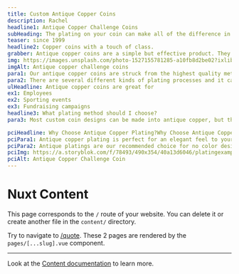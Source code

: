 ```yaml
---
title: Custom Antique Copper Coins
description: Rachel
headline1: Antique Copper Challenge Coins
subHeading: The plating on your coin can make all of the difference in your design. Antique copper can add a finely aged look to your coin. This plating provides extra contrast to make your coin stand out.
teaser: since 1999
headline2: Copper coins with a touch of class.
grabber: Antique copper coins are a simple but effective product. They are extremely versatile and adaptable, with a variety of uses that are only limited by your imagination.
img: https://images.unsplash.com/photo-1527155781285-a10fb8d2be02?ixlib=rb-1.2.1&ixid=MXwxMjA3fDB8MHxwaG90by1wYWdlfHx8fGVufDB8fHw%3D&auto=format&fit=crop&crop=focalpoint&fp-x=.565&fp-y=.55&w=1184&h=1376&q=80
imgAlt: Antique copper challenge coins
para1: Our antique copper coins are struck from the highest quality metal to ensure a beautiful, classy, and durable product.
para2: There are several different kinds of plating processes and it can be overwhelming to do the research and know what best fits your design. That’s why we work with you every step of the way to ensure you’ll love the final product.
ulHeadline: Antique copper coins are great for
ex1: Employees
ex2: Sporting events
ex3: Fundraising campaigns
headline3: What plating method should I choose?
para3: Most custom coin designs can be made into antique copper, but this process often works best with designs that have minimal lines and clearly defined areas of color. These details are important because the colored areas sit slightly recessed, below the metal separations. If you’re not sure which type of coin to choose, don’t worry! Just ask, and we can provide suggestions from our experienced team.

pciHeadline: Why Choose Antique Copper Plating?Why Choose Antique Copper Plating?
pciPara1: Antique copper plating is perfect for an elegant feel to your coin. This plating provides contrast between raised and recessed areas that will make any text on your coin easier to read.
pciPara2: Antique platings are our recommended choice for no color designs. With the added contrast, your design is sure to stand out. All metal areas are dulled in the plating process when you choose antique copper, so your coin will have less noticeable scratches and dents as time goes on. 
pciImg: https://a.storyblok.com/f/78493/490x354/40a13d6046/platingexample_antiquecopper.png
pciAlt: Antique Copper Challenge Coin
---
```


# Nuxt Content

This page corresponds to the `/` route of your website. You can delete it or create another file in the `content/` directory.

Try to navigate to [/quote](/quote). These 2 pages are rendered by the `pages/[...slug].vue` component.

---

Look at the [Content documentation](https://content.nuxtjs.org/) to learn more.
